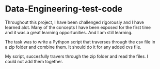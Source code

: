 # Data-Engineering-test-code
Throughout this project, I have been challenged rigorously and I have learned alot. Many of the concepts I have been exposed for the first time and it was a great learning opportunities. And I am still learning.

The task was to write a Pythpon script that traverses through the csv file in a zip folder and combine them. It should do it for any added cvs file.

My script, succesfully travers through the zip folder and read the files.
I could not add them together.
